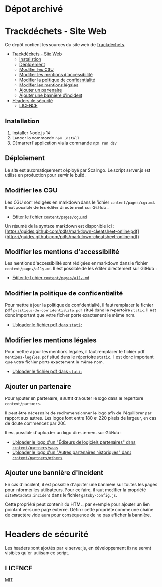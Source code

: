 # Dépot archivé

# Trackdéchets - Site Web

Ce dépôt contient les sources du site web de [Trackdéchets](https://trackdechets.beta.gouv.fr).

- [Trackdéchets - Site Web](#trackdéchets---site-web)
  - [Installation](#installation)
  - [Déploiement](#déploiement)
  - [Modifier les CGU](#modifier-les-cgu)
  - [Modifier les mentions d'accessibilité](#modifier-les-mentions-daccessibilité)
  - [Modifier la politique de confidentialité](#modifier-la-politique-de-confidentialité)
  - [Modifier les mentions légales](#modifier-les-mentions-légales)
  - [Ajouter un partenaire](#ajouter-un-partenaire)
  - [Ajouter une bannière d'incident](#ajouter-une-bannière-dincident)
- [Headers de sécurité](#headers-de-sécurité)
  - [LICENCE](#licence)

## Installation

1. Installer Node.js 14
2. Lancer la commande `npm install`
3. Démarrer l'application via la commande `npm run dev`

## Déploiement

Le site est automatiquement déployé par Scalingo. Le script server.js est utilisé en production pour servir le build. 

## Modifier les CGU

Les CGU sont rédigées en markdown dans le fichier `content/pages/cgu.md`.
Il est possible de les éditer directement sur GitHub :

- [Éditer le fichier `content/pages/cgu.md`](https://github.com/MTES-MCT/trackdechets-website/edit/master/content/pages/cgu.md)

Un résumé de la syntaxe markdown est disponible ici : [https://guides.github.com/pdfs/markdown-cheatsheet-online.pdf](https://guides.github.com/pdfs/markdown-cheatsheet-online.pdf)

## Modifier les mentions d'accessibilité

Les mentions d'accessibilité sont rédigées en markdown dans le fichier `content/pages/a11y.md`.
Il est possible de les éditer directement sur GitHub :

- [Éditer le fichier `content/pages/a11y.md`](https://github.com/MTES-MCT/trackdechets-website/edit/master/content/pages/a11y.md)

## Modifier la politique de confidentialité

Pour mettre à jour la politique de confidentialité, il faut remplacer le fichier pdf `politique-de-confidentialite.pdf` situé dans le répertoire `static`.
Il est donc important que votre fichier porte exactement le même nom.

- [Uploader le fichier pdf dans `static`](https://github.com/MTES-MCT/trackdechets-website/upload/master/static)

## Modifier les mentions légales

Pour mettre à jour les mentions légales, il faut remplacer le fichier pdf `mentions-legales.pdf` situé dans le répertoire `static`.
Il est donc important que votre fichier porte exactement le même nom.

- [Uploader le fichier pdf dans `static`](https://github.com/MTES-MCT/trackdechets-website/upload/master/static)

## Ajouter un partenaire

Pour ajouter un partenaire, il suffit d'ajouter le logo dans le répertoire `content/partners`.

Il peut être nécessaire de redimmensionner le logo afin de l'équilibrer par rapport aux autres.
Les logos font entre 180 et 220 pixels de largeur, en cas de doute commencez par 200.

Il est possible d'uploader un logo directement sur GitHub :

- [Uploader le logo d'un "Éditeurs de logiciels partenaires" dans `content/partners/saas`](https://github.com/MTES-MCT/trackdechets-website/upload/master/content/partners/saas)
- [Uploader le logo d'un "Autres partenaires historiques" dans `content/partners/others`](https://github.com/MTES-MCT/trackdechets-website/upload/master/content/partners/others)


## Ajouter une bannière d'incident

En cas d'incident, il est possible d'ajouter une bannière sur toutes les pages pour informer les utilisateurs.
Pour ce faire, il faut modifier la propriété `siteMetadata.incident` dans le fichier `gatsby-config.js`.

Cette propriété peut contenir du HTML, par exemple pour ajouter un lien pointant vers une page externe.
Définir cette propriété comme une chaîne de caractère vide aura pour conséquence de ne pas afficher la bannière.


# Headers de sécurité

Les headers sont ajoutés par le server.js, en développement ils ne seront visibles qu'en utilisant ce script.

## LICENCE

[MIT](./LICENSE)
